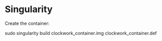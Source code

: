 # Singularity

Create the container:

  sudo singularity build clockwork_container.img clockwork_container.def

